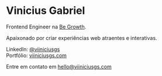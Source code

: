 # Vinicius Gabriel

Frontend Engineer na [Be Growth](https://begrowth.com.br/).

Apaixonado por criar experiências web atraentes e interativas.

LinkedIn: [@viiniciusgs](https://www.linkedin.com/in/viiniciusgs/)  
Portfólio: [viiniciusgs.com](https://viiniciusgs.com/)

Entre em contato em [hello@viiniciusgs.com](mailto:hello@viiniciusgs.com)
